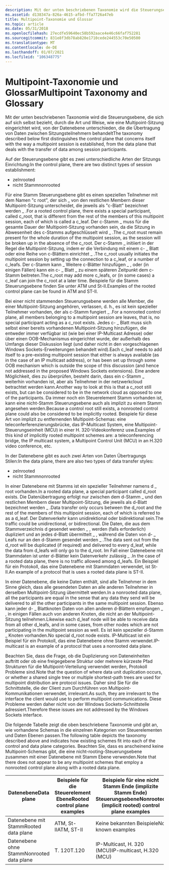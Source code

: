 ```yaml
---
description: Mit der unten beschriebenen Taxonomie wird die Steuerungsebene, die sich auf sich selbst bezieht, durch die Art und Weise, wie eine Multipoint-Sitzung eingerichtet wird, von der Datenebene unterschieden, die die Übertragung von Daten zwischen Sitzungsteilnehmern behandelt
ms.assetid: d138347a-826a-4615-afbd-ffa7726a47eb
title: Multipoint-Taxonomie und Glossar
ms.topic: article
ms.date: 05/31/2018
ms.openlocfilehash: 27ecdfe59640ec58b592aace4e46c66faf752281
ms.sourcegitcommit: 831e8f3db78ab820e1710cede244553c70e50500
ms.translationtype: MT
ms.contentlocale: de-DE
ms.lasthandoff: 01/07/2021
ms.locfileid: "106348775"
---
```

# <a name="multipoint-taxonomy-and-glossary"></a><span data-ttu-id="a47e0-103">Multipoint-Taxonomie und Glossar</span><span class="sxs-lookup"><span data-stu-id="a47e0-103">Multipoint Taxonomy and Glossary</span></span>

<span data-ttu-id="a47e0-104">Mit der unten beschriebenen Taxonomie wird die Steuerungsebene, die sich auf sich selbst bezieht, durch die Art und Weise, wie eine Multipoint-Sitzung eingerichtet wird, von der Datenebene unterschieden, die die Übertragung von Daten zwischen Sitzungsteilnehmern behandelt</span><span class="sxs-lookup"><span data-stu-id="a47e0-104">The taxonomy described below first distinguishes the control plane that concerns itself with the way a multipoint session is established, from the data plane that deals with the transfer of data among session participants.</span></span>

<span data-ttu-id="a47e0-105">Auf der Steuerungsebene gibt es zwei unterschiedliche Arten der Sitzungs Einrichtung:</span><span class="sxs-lookup"><span data-stu-id="a47e0-105">In the control plane, there are two distinct types of session establishment:</span></span>

-   <span data-ttu-id="a47e0-106">zeln</span><span class="sxs-lookup"><span data-stu-id="a47e0-106">rooted</span></span>
-   <span data-ttu-id="a47e0-107">nicht Stamm</span><span class="sxs-lookup"><span data-stu-id="a47e0-107">nonrooted</span></span>

<span data-ttu-id="a47e0-108">Für eine Stamm Steuerungsebene gibt es einen speziellen Teilnehmer mit dem Namen "c root", der sich \_ von den restlichen Membern dieser Multipoint-Sitzung unterscheidet, die jeweils als "c-Blatt" bezeichnet werden \_ .</span><span class="sxs-lookup"><span data-stu-id="a47e0-108">For a rooted control plane, there exists a special participant, called c\_root, that is different from the rest of the members of this multipoint session, each of which is called a c\_leaf.</span></span> <span data-ttu-id="a47e0-109">Der c-Stamm \_ muss für die gesamte Dauer der Multipoint-Sitzung vorhanden sein, da die Sitzung in Abwesenheit des c-Stamms aufgeschlüsselt wird \_ .</span><span class="sxs-lookup"><span data-stu-id="a47e0-109">The c\_root must remain present for the whole duration of the multipoint session, as the session will be broken up in the absence of the c\_root.</span></span> <span data-ttu-id="a47e0-110">Der c-Stamm \_ initiiert in der Regel die Multipoint-Sitzung, indem er die Verbindung mit einem c- \_ Blatt oder eine Reihe von c-Blättern einrichtet \_ .</span><span class="sxs-lookup"><span data-stu-id="a47e0-110">The c\_root usually initiates the multipoint session by setting up the connection to a c\_leaf, or a number of c\_leafs.</span></span> <span data-ttu-id="a47e0-111">Der c-Stamm kann \_ Weitere c-Blätter hinzufügen \_ , oder (in einigen Fällen) kann ein c- \_ Blatt \_ zu einem späteren Zeitpunkt dem c-Stamm beitreten.</span><span class="sxs-lookup"><span data-stu-id="a47e0-111">The c\_root may add more c\_leafs, or (in some cases) a c\_leaf can join the c\_root at a later time.</span></span> <span data-ttu-id="a47e0-112">Beispiele für die Stamm Steuerungsebene finden Sie unter ATM und St-II.</span><span class="sxs-lookup"><span data-stu-id="a47e0-112">Examples of the rooted control plane can be found in ATM and ST-II.</span></span>

<span data-ttu-id="a47e0-113">Bei einer nicht stammenden Steuerungsebene werden alle Member, die einer Multipoint-Sitzung angehören, verlassen, d. h., es ist kein spezieller Teilnehmer vorhanden, der als c-Stamm fungiert \_ .</span><span class="sxs-lookup"><span data-stu-id="a47e0-113">For a nonrooted control plane, all members belonging to a multipoint session are leaves, that is, no special participant acting as a c\_root exists.</span></span> <span data-ttu-id="a47e0-114">Jedes c- \_ Blatt muss sich selbst einer bereits vorhandenen Multipoint-Sitzung hinzufügen, die entweder immer verfügbar ist (wie bei einer IP-Multicast Adresse) oder über einen OOB-Mechanismus eingerichtet wurde, der außerhalb des Umfangs dieser Diskussion liegt (und daher nicht in den vorgeschlagenen Windows Sockets-Erweiterungen behandelt wird).</span><span class="sxs-lookup"><span data-stu-id="a47e0-114">Each c\_leaf needs to add itself to a pre-existing multipoint session that either is always available (as in the case of an IP multicast address), or has been set up through some OOB mechanism which is outside the scope of this discussion (and hence not addressed in the proposed Windows Sockets extensions).</span></span> <span data-ttu-id="a47e0-115">Eine andere Möglichkeit, dies zu überprüfen, besteht darin, dass ein c-Stamm \_ weiterhin vorhanden ist, aber als Teilnehmer in der netzwerkcloud betrachtet werden kann.</span><span class="sxs-lookup"><span data-stu-id="a47e0-115">Another way to look at this is that a c\_root still exists, but can be considered to be in the network cloud as opposed to one of the participants.</span></span> <span data-ttu-id="a47e0-116">Da immer noch ein Steuerelement Stamm vorhanden ist, kann eine nicht-Stamm Steuerungsebene auch als implizit zu einem Stamm angesehen werden.</span><span class="sxs-lookup"><span data-stu-id="a47e0-116">Because a control root still exists, a nonrooted control plane could also be considered to be implicitly rooted.</span></span> <span data-ttu-id="a47e0-117">Beispiele für diese Art von implizit zu entfernenden Multipoint-Schemas: eine teleconferferenzierungsbrücke, das IP-Multicast System, eine Multipoint-Steuerungseinheit (MCU) in einer H. 320-Videokonferenz usw.</span><span class="sxs-lookup"><span data-stu-id="a47e0-117">Examples of this kind of implicitly rooted multipoint schemes are: a teleconferencing bridge, the IP multicast system, a Multipoint Control Unit (MCU) in an H.320 video conference, etc.</span></span>

<span data-ttu-id="a47e0-118">In der Datenebene gibt es auch zwei Arten von Daten Übertragungs Stilen:</span><span class="sxs-lookup"><span data-stu-id="a47e0-118">In the data plane, there are also two types of data transfer styles:</span></span>

-   <span data-ttu-id="a47e0-119">zeln</span><span class="sxs-lookup"><span data-stu-id="a47e0-119">rooted</span></span>
-   <span data-ttu-id="a47e0-120">nicht Stamm</span><span class="sxs-lookup"><span data-stu-id="a47e0-120">nonrooted</span></span>

<span data-ttu-id="a47e0-121">In einer Datenebene mit Stamms ist ein spezieller Teilnehmer namens d \_ root vorhanden.</span><span class="sxs-lookup"><span data-stu-id="a47e0-121">In a rooted data plane, a special participant called d\_root exists.</span></span> <span data-ttu-id="a47e0-122">Die Datenübertragung erfolgt nur zwischen dem d-Stamm \_ und den restlichen Membern dieser Multipoint-Sitzung, die jeweils als d-Blatt bezeichnet werden \_ .</span><span class="sxs-lookup"><span data-stu-id="a47e0-122">Data transfer only occurs between the d\_root and the rest of the members of this multipoint session, each of which is referred to as a d\_leaf.</span></span> <span data-ttu-id="a47e0-123">Der Datenverkehr kann unidirektional oder bidirektional sein.</span><span class="sxs-lookup"><span data-stu-id="a47e0-123">The traffic could be unidirectional, or bidirectional.</span></span> <span data-ttu-id="a47e0-124">Die Daten, die aus dem Stammverzeichnis d gesendet werden \_ , werden (falls erforderlich) dupliziert und an jedes d-Blatt übermittelt \_ , während die Daten von d- \_ Leafs nur an den d-Stamm gesendet werden \_ .</span><span class="sxs-lookup"><span data-stu-id="a47e0-124">The data sent out from the d\_root will be duplicated (if required) and delivered to every d\_leaf, while the data from d\_leafs will only go to the d\_root.</span></span> <span data-ttu-id="a47e0-125">Im Fall einer Datenebene mit Stammdaten ist unter d-Blätter kein Datenverkehr zulässig \_ .</span><span class="sxs-lookup"><span data-stu-id="a47e0-125">In the case of a rooted data plane, there is no traffic allowed among d\_leafs.</span></span> <span data-ttu-id="a47e0-126">Ein Beispiel für ein Protokoll, das eine Datenebene mit Stammdaten verwendet, ist St-II.</span><span class="sxs-lookup"><span data-stu-id="a47e0-126">An example of a protocol that is uses a rooted data plane is ST-II.</span></span>

<span data-ttu-id="a47e0-127">In einer Datenebene, die keine Daten enthält, sind alle Teilnehmer in dem Sinne gleich, dass alle gesendeten Daten an alle anderen Teilnehmer in derselben Multipoint-Sitzung übermittelt werden.</span><span class="sxs-lookup"><span data-stu-id="a47e0-127">In a nonrooted data plane, all the participants are equal in the sense that any data they send will be delivered to all the other participants in the same multipoint session.</span></span> <span data-ttu-id="a47e0-128">Ebenso kann jeder d- \_ Blattknoten Daten von allen anderen d-Blättern empfangen \_ , in einigen Fällen auch von anderen Knoten, die nicht an der Multipoint-Sitzung teilnehmen.</span><span class="sxs-lookup"><span data-stu-id="a47e0-128">Likewise each d\_leaf node will be able to receive data from all other d\_leafs, and in some cases, from other nodes which are not participating in the multipoint session as well.</span></span> <span data-ttu-id="a47e0-129">Es ist kein spezieller d-Stamm \_ Knoten vorhanden.</span><span class="sxs-lookup"><span data-stu-id="a47e0-129">No special d\_root node exists.</span></span> <span data-ttu-id="a47e0-130">IP-Multicast ist ein Beispiel für ein Protokoll, das eine Datenebene ohne Stamm verwendet.</span><span class="sxs-lookup"><span data-stu-id="a47e0-130">IP-multicast is an example of a protocol that uses a nonrooted data plane.</span></span>

<span data-ttu-id="a47e0-131">Beachten Sie, dass die Frage, ob die Duplizierung von Dateneinheiten auftritt oder ob eine freigegebene Struktur oder mehrere kürzeste Pfad Strukturen für die Multipoint-Verteilung verwendet werden, Protokoll Probleme sind.</span><span class="sxs-lookup"><span data-stu-id="a47e0-131">Note that the question of where data unit duplication occurs, or whether a shared single tree or multiple shortest-path trees are used for multipoint distribution are protocol issues.</span></span> <span data-ttu-id="a47e0-132">Daher sind Sie für die Schnittstelle, die der Client zum Durchführen von Multipoint-Kommunikationen verwendet, irrelevant.</span><span class="sxs-lookup"><span data-stu-id="a47e0-132">As such, they are irrelevant to the interface the client would use to perform multipoint communications.</span></span> <span data-ttu-id="a47e0-133">Diese Probleme werden daher nicht von der Windows Sockets-Schnittstelle adressiert.</span><span class="sxs-lookup"><span data-stu-id="a47e0-133">Therefore these issues are not addressed by the Windows Sockets interface.</span></span>

<span data-ttu-id="a47e0-134">Die folgende Tabelle zeigt die oben beschriebene Taxonomie und gibt an, wie vorhandene Schemas in die einzelnen Kategorien von Steuerelementen und Daten Ebenen passen.</span><span class="sxs-lookup"><span data-stu-id="a47e0-134">The following table depicts the taxonomy described above and indicates how existing schemes fit into each of the control and data plane categories.</span></span> <span data-ttu-id="a47e0-135">Beachten Sie, dass es anscheinend keine Multipoint-Schemas gibt, die eine nicht-rooting-Steuerungsebene zusammen mit einer Datenebene mit Stamm Ebene verwenden.</span><span class="sxs-lookup"><span data-stu-id="a47e0-135">Note that there does not appear to be any multipoint schemes that employ a nonrooted control plane along with a rooted data plane.</span></span>

| <span data-ttu-id="a47e0-136">Datenebene</span><span class="sxs-lookup"><span data-stu-id="a47e0-136">Data plane</span></span>           | <span data-ttu-id="a47e0-137">Beispiele für die Steuerelement Ebene</span><span class="sxs-lookup"><span data-stu-id="a47e0-137">Rooted control plane examples</span></span> | <span data-ttu-id="a47e0-138">Beispiele für eine nicht Stamm Ende (implizite Stamm Ende) Steuerungsebene</span><span class="sxs-lookup"><span data-stu-id="a47e0-138">Nonrooted (implicit rooted) control plane examples</span></span> |
|----------------------|-------------------------------|----------------------------------------------------|
| <span data-ttu-id="a47e0-139">Datenebene mit Stamm</span><span class="sxs-lookup"><span data-stu-id="a47e0-139">Rooted data plane</span></span>    | <span data-ttu-id="a47e0-140">ATM, St-II</span><span class="sxs-lookup"><span data-stu-id="a47e0-140">ATM, ST-II</span></span>                    | <span data-ttu-id="a47e0-141">Keine bekannten Beispiele</span><span class="sxs-lookup"><span data-stu-id="a47e0-141">No known examples</span></span>                                  |
| <span data-ttu-id="a47e0-142">Datenebene ohne Stamm</span><span class="sxs-lookup"><span data-stu-id="a47e0-142">Nonrooted data plane</span></span> | <span data-ttu-id="a47e0-143">T. 120</span><span class="sxs-lookup"><span data-stu-id="a47e0-143">T.120</span></span>                         | <span data-ttu-id="a47e0-144">IP-Multicast, H. 320 (MCU)</span><span class="sxs-lookup"><span data-stu-id="a47e0-144">IP-multicast, H.320 (MCU)</span></span>                          |



 

 

 



